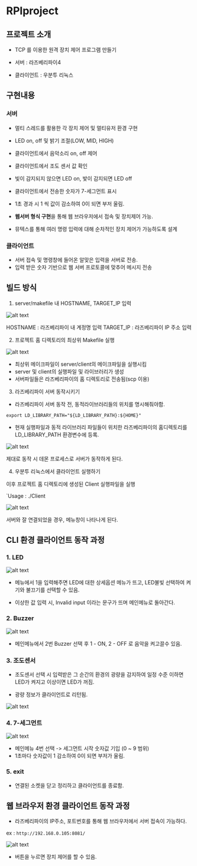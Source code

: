 # RPIproject

## 프로젝트 소개

- TCP 를 이용한 원격 장치 제어 프로그램 만들기

- 서버 : 라즈베리파이4
- 클라이언트 : 우분투 리눅스

## 구현내용

### 서버
- 멀티 스레드를 활용한 각 장치 제어 및 멀티유저 환경 구현

- LED on, off 및 밝기 조절(LOW, MID, HIGH)

- 클라이언트에서 음악소리 on, off 제어

- 클라이언트에서 조도 센서 값 확인
- 빛이 감지되지 않으면 LED on, 밫이 감지되면 LED off

- 클라이언트에서 전송한 숫자가 7-세그먼트 표시
- 1초 경과 시 1 씩 값이 감소하여 0이 되면 부저 울림.

- **웹서버 형식 구현**을 통해 웹 브라우저에서 접속 및 장치제어 가능.
- 뮤텍스를 통해 여러 명령 입력에 대해 순차적인 장치 제어가 가능하도록 설계

### 클라이언트
- 서버 접속 및 명령창에 들어온 알맞은 입력을 서버로 전송.
- 입력 받은 숫자 기반으로 웹 서버 프로토콜에 맞추어 메시지 전송

## 빌드 방식

1. server/makefile 내 HOSTNAME, TARGET_IP 입력

![alt text](resources/1.png)

HOSTNAME : 라즈베리파이 내 계정명 입력
TARGET_IP : 라즈베리파이 IP 주소 입력

2. 프로젝트 홈 디렉토리의 최상위 Makefile 실행

![alt text](resources/2.png)

- 최상위 메이크파일이 server/client의 메이크파일을 실행시킴
- server 및 client의 실행파일 및 라이브러리가 생성
- 서버파일들은 라즈베리파이의 홈 디렉토리로 전송됨(scp 이용)

3. 라즈베리파이 서버 동작시키기

- 라즈베리파이 서버 동작 전, 동적라이브러리들의 위치를 명시해줘야함.

`export LD_LIBRARY_PATH="${LD_LIBRARY_PATH}:${HOME}"`

- 현재 실행파일과 동적 라이브러리 파일들이 위치한 라즈베리파이의 홈디렉토리를 LD_LIBRARY_PATH 환경변수에 등록.

![alt text](resources/3.png)

제대로 동작 시 데몬 프로세스로 서버가 동작하게 된다.

4. 우분투 리눅스에서 클라이언트 실행하기

이후 프로젝트 홈 디렉토리에 생성된 Client 실행파일을 실행

`Usage : ./Client <IP address> <port>

![alt text](resources/4.png)

서버와 잘 연결되었을 경우, 메뉴창이 나타나게 된다.

## CLI 환경 클라이언트 동작 과정

### 1. LED

![alt text](resources/5.png)

- 메뉴에서 1을 입력해주면 LED에 대한 상세옵션 메뉴가 뜨고, LED불빛 선택하여 켜기와 불끄기를 선택할 수 있음.

- 이상한 값 입력 시, Invalid input 이라는 문구가 뜨며 메인메뉴로 돌아간다.

### 2. Buzzer

![alt text](resources/6.png)

- 메인메뉴에서 2번 Buzzer 선택 후 1 - ON, 2 - OFF 로 음악을 켜고끌수 있음.

### 3. 조도센서

- 조도센서 선택 시 입력받은 그 순간의 환경의 광량을 감지하여 일정 수준 이하면 LED가 켜지고 이상이면 LED가 꺼짐.

- 광량 정보가 클라이언트로 리턴됨.

![alt text](resources/7.png)

### 4. 7-세그먼트

![alt text](resources/8.png)

- 메인메뉴 4번 선택 -> 세그먼트 시작 숫자값 기입 (0 ~ 9 범위)
- 1초마다 숫자값이 1 감소하여 0이 되면 부저가 울림.

### 5. exit

- 연결된 소켓을 닫고 정리하고 클라이언트를 종료함.

## 웹 브라우저 환경 클라이언트 동작 과정

- 라즈베리파이의 IP주소, 포트번호를 통해 웹 브라우저에서 서버 접속이 가능하다.

ex : `http://192.168.0.105:8081/`

![alt text](9.png)

- 버튼을 누르면 장치 제어를 할 수 있음.

